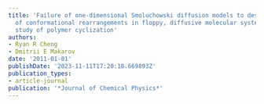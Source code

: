 ```yaml
---
title: 'Failure of one-dimensional Smoluchowski diffusion models to describe the duration
  of conformational rearrangements in floppy, diffusive molecular systems: A case
  study of polymer cyclization'
authors:
- Ryan R Cheng
- Dmitrii E Makarov
date: '2011-01-01'
publishDate: '2023-11-11T17:20:18.669893Z'
publication_types:
- article-journal
publication: '*Journal of Chemical Physics*'
---
```

